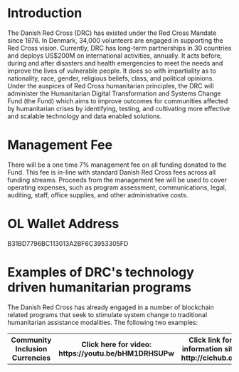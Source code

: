 # Introduction
The Danish Red Cross (DRC) has existed under the Red Cross Mandate since 1876. In Denmark, 34,000 volunteers are engaged in supporting the Red Cross vision. Currently, DRC has long-term partnerships in 30 countries and deploys US$200M on international activities, annually. It acts before, during and after disasters and health emergencies to meet the needs and improve the lives of vulnerable people. It does so with impartiality as to nationality, race, gender, religious beliefs, class, and political opinions. Under the auspices of Red Cross humanitarian principles, the DRC will administer the Humanitarian Digital Transformation and Systems Change Fund (the Fund) which aims to improve outcomes for communities affected by humanitarian crises by identifying, testing, and cultivating more effective and scalable technology and data enabled solutions.

# Management Fee
There will be a one time 7% management fee on all funding donated to the Fund. This fee is in-line with standard Danish Red Cross fees across all funding streams. Proceeds from the management fee will be used to cover operating expenses, such as program assessment, communications, legal, auditing, staff, office supplies, and other administrative costs.

# OL Wallet Address
B31BD7796BC113013A2BF6C3953305FD

# Examples of DRC's technology driven humanitarian programs
The Danish Red Cross has already engaged in a number of blockchain related programs that seek to stimulate system change to traditional humanitarian assistance modalities. The following two examples:

<table> <tr> <th>Community Inclusion Currencies</th> <th>Click here for video: https://youtu.be/bHM1DRHSUPw
<th>Click link for information site: http://cichub.org
 

  
